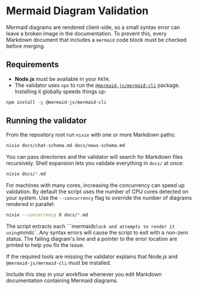 # Mermaid Diagram Validation

Mermaid diagrams are rendered client-side, so a small syntax error can leave a broken image in the documentation. To prevent this, every Markdown document that includes a `mermaid` code block must be checked before merging.

## Requirements

- **Node.js** must be available in your `PATH`.
- The validator uses `npx` to run the [`@mermaid-js/mermaid-cli`](https://github.com/mermaid-js/mermaid-cli) package. Installing it globally speeds things up:

```bash
npm install -g @mermaid-js/mermaid-cli
```

## Running the validator

From the repository root run `nixie` with one or more Markdown paths:

```bash
nixie docs/chat-schema.md docs/news-schema.md
```

You can pass directories and the validator will search for Markdown files
recursively. Shell expansion lets you validate everything in `docs/` at once:

```bash
nixie docs/*.md
```

For machines with many cores, increasing the concurrency can speed up
validation. By default the script uses the number of CPU cores detected on
your system. Use the `--concurrency` flag to override the number of diagrams
rendered in parallel:

```bash
nixie --concurrency 8 docs/*.md
```

The script extracts each ```mermaid` block and attempts to render it using
`mmdc`.
Any syntax errors will cause the script to exit with a non-zero status. The
failing diagram's line and a pointer to the error location are printed to help
you fix the issue.

If the required tools are missing the validator explains that Node.js and `@mermaid-js/mermaid-cli` must be installed.

Include this step in your workflow whenever you edit Markdown documentation containing Mermaid diagrams.

